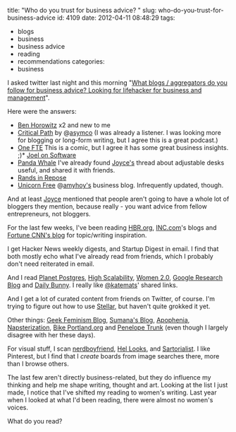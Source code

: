 title: "Who do you trust for business advice? "
slug: who-do-you-trust-for-business-advice
id: 4109
date: 2012-04-11 08:48:29
tags: 
- blogs
- business
- business advice
- reading
- recommendations
categories: 
- business

I asked twitter last night and this morning "[What blogs / aggregators do you follow for business advice? Looking for lifehacker for business and management](https://twitter.com/#!/selenamarie/status/189880474099916800)".

Here were the answers: 
<!--more-->

*   [Ben Horowitz](http://bhorowitz.com/) x2 and new to me
*   [Critical Path](http://itunes.apple.com/us/podcast/the-critical-path/id442816705) by @[asymco](http://twitter.com/asymco) (I was already a listener. I was looking more for blogging or long-form writing, but I agree this is a great podcast.)
*   [One FTE](http://onefte.com) This is a comic, but I agree it has some great business insights. ;)*   [Joel on Software](http://www.joelonsoftware.com/)
*   [Panda Whale](http://pandawhale.com/) I've already found [Joyce's](http://twitter.com/troutgirl) thread about adjustable desks useful, and shared it with friends.
*   [Rands in Repose](http://www.randsinrepose.com/)
*   [Unicorn Free](http://unicornfree.com/) @[amyhoy's](http://twitter.com/amyhoy) business blog. Infrequently updated, though.

And at least [Joyce](http://twitter.com/troutgirl) mentioned that people aren't going to have a whole lot of bloggers they mention, because really - you want advice from fellow entrepreneurs, not bloggers. 

For the last few weeks, I've been reading [HBR.org](http://blogs.hbr.org/), [INC.com](http://www.inc.com/)'s blogs and [Fortune CNN's blog](http://management.fortune.cnn.com/) for topic/writing inspiration. 

I get Hacker News weekly digests, and Startup Digest in email. I find that both mostly echo what I've already read from friends, which I probably don't need reiterated in email.

And I read [Planet Postgres](http://planet.postgresql.org), [High Scalability](http://highscalability.com/blog/2012/3/9/stuff-the-internet-says-on-scalability-for-march-9-2012.html), [Women 2.0](http://www.women2.org/5-lessons-from-zuck/), [Google Research Blog](http://googleresearch.blogspot.com/2012/01/data-and-code-open-sourced-from-googles.html?utm_source=feedburner&utm_medium=feed&utm_campaign=Feed%3A+blogspot%2FgJZg+%28Official+Google+Research+Blog%29) and [Daily Bunny](http://dailybunny.org/post/20408076443/bunny-is-a-scholarly-bunny). I really like [@katemats](http://twitter.com/katemats)' shared links. 

And I get a lot of curated content from friends on Twitter, of course. I'm trying to figure out how to use [Stellar](http://stellar.io/selenamarie/flow), but haven't quite grokked it yet.

Other things: [Geek Feminism Blog](http://geekfeminism.org/2012/04/01/the-gap-and-the-wall/), [Sumana's Blog](http://www.harihareswara.net/sumana/2012/02/05/0), [Apophenia](http://www.zephoria.org/thoughts/archives/2012/01/23/how-parents-normalized-teen-password-sharing.html?utm_source=feedburner&utm_medium=feed&utm_campaign=Feed%3A+zephoria%2Fthoughts+%28apophenia%29), [Napsterization](http://napsterization.org/stories/archives/000769.html),  [Bike Portland.org](http://bikeportland.org/2012/02/10/riding-along-with-paul-jeffery-on-his-daily-ride-up-mt-tabor-67010?utm_source=feedburner&utm_medium=feed&utm_campaign=Feed%3A+BikePortland+%28BikePortland.org%29) and [Penelope Trunk](http://blog.penelopetrunk.com/) (even though I largely disagree with her these days).

For visual stuff, I scan [nerdboyfriend](http://nerdboyfriend.tumblr.com/), [Hel Looks](http://hel-looks.com/20120404_02/), and [Sartorialist](http://www.thesartorialist.com/). I like Pinterest, but I find that I *create* boards from image searches there, more than I browse others. 

The last few aren't directly business-related, but they do influence my thinking and help me shape writing, thought and art. Looking at the list I just made, I notice that I've shifted my reading to women's writing. Last year when I looked at what I'd been reading, there were almost no women's voices. 

What do you read?

